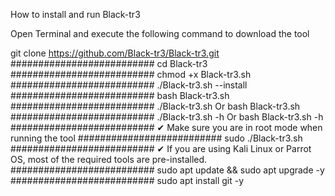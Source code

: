 How to install and run Black-tr3

Open Terminal and execute the following command to download the tool

git clone https://github.com/Black-tr3/Black-tr3.git
##########################
cd Black-tr3
##########################
chmod +x Black-tr3.sh
##########################
./Black-tr3.sh --install
##########################
bash Black-tr3.sh
##########################
./Black-tr3.sh
Or
bash Black-tr3.sh
##########################
./Black-tr3.sh -h
Or
bash Black-tr3.sh -h
##########################
✔ Make sure you are in root mode when running the tool
##########################
sudo ./Black-tr3.sh
##########################
✔ If you are using Kali Linux or Parrot OS, most of the required tools are pre-installed.
##########################
sudo apt update && sudo apt upgrade -y
##########################
sudo apt install git -y
